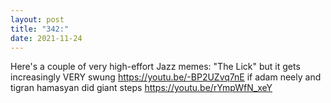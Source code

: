 ```yaml
---
layout: post
title: "342:"
date: 2021-11-24
---
```


Here's a couple of very high-effort Jazz memes:
 "The Lick" but it gets increasingly VERY swung
https://youtu.be/-BP2UZvq7nE
 if adam neely and tigran hamasyan did giant steps
https://youtu.be/rYmpWfN_xeY
